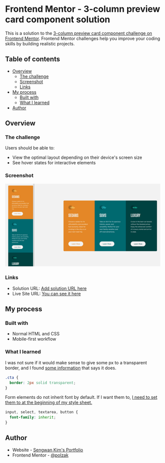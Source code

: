 # Frontend Mentor - 3-column preview card component solution

This is a solution to the [3-column preview card component challenge on Frontend Mentor](https://www.frontendmentor.io/challenges/3column-preview-card-component-pH92eAR2-). Frontend Mentor challenges help you improve your coding skills by building realistic projects. 

## Table of contents

- [Overview](#overview)
  - [The challenge](#the-challenge)
  - [Screenshot](#screenshot)
  - [Links](#links)
- [My process](#my-process)
  - [Built with](#built-with)
  - [What I learned](#what-i-learned)
- [Author](#author)

## Overview

### The challenge

Users should be able to:

- View the optimal layout depending on their device's screen size
- See hover states for interactive elements

### Screenshot

![](./images/screenshot.jpg)

### Links

- Solution URL: [Add solution URL here](#)
- Live Site URL: [You can see it here](https://polzak.github.io/portfolio/fem/03-three-column-preview-card/index.html)

## My process

### Built with
- Normal HTML and CSS
- Mobile-first workflow

### What I learned

I was not sure if it would make sense to give some px to a transparent border, and I found [some information](https://stackoverflow.com/questions/17751093/how-to-make-a-transparent-border-using-css) that says it does.

```css
.cta {
  border: 2px solid transparent;
}
```

Form elements do not inherit font by default. If I want them to, [I need to set them to at the beginning of my style sheet.](https://stackoverflow.com/questions/6080413/input-doesnt-inherit-the-font-from-body)

```css
input, select, textarea, button {
  font-family: inherit;
}
```

## Author

- Website - [Sengwan Kim's Portfolio](https://www.polzak.github.io)
- Frontend Mentor - [@polzak](https://www.frontendmentor.io/profile/polzak)
